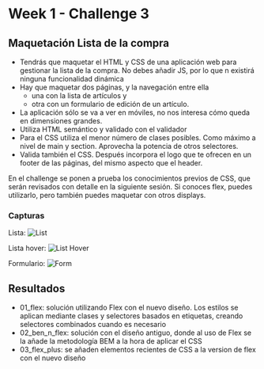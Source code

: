 # Week 1 - Challenge 3

## Maquetación Lista de la compra

- Tendrás que maquetar el HTML y CSS de una aplicación web para gestionar la lista de la compra. No debes añadir JS, por lo que n existirá ninguna funcionalidad dinámica
- Hay que maquetar dos páginas, y la navegación entre ella
  - una con la lista de artículos y
  - otra con un formulario de edición de un artículo.
- La aplicación sólo se va a ver en móviles, no nos interesa cómo queda en dimensiones grandes.
- Utiliza HTML semántico y validado con el validador
- Para el CSS utiliza el menor número de clases posibles. Como máximo a nivel de main y section. Aprovecha la potencia de otros selectores.
- Valida también el CSS. Después incorpora el logo que te ofrecen en un footer de las páginas, del mismo aspecto que el header.

En el challenge se ponen a prueba los conocimientos previos de CSS, que serán revisados con detalle en la siguiente sesión. Si conoces flex, puedes utilizarlo, pero también puedes maquetar con otros displays.

### Capturas

Lista:
![List](list.jpg 'List')

Lista hover:
![List Hover](list-hover.jpg 'List Hover')

Formulario:
![Form](form.jpg 'Form')

## Resultados

- 01_flex: solución utilizando Flex con el nuevo diseño. Los estilos se aplican mediante clases y selectores basados en etiquetas, creando selectores combinados cuando es necesario
- 02_ben_n_flex: solución con el diseño antiguo, donde al uso de Flex se la añade la metodología BEM a la hora de aplicar el CSS
- 03_flex_plus: se añaden elementos recientes de CSS a la version de flex con el nuevo diseño
